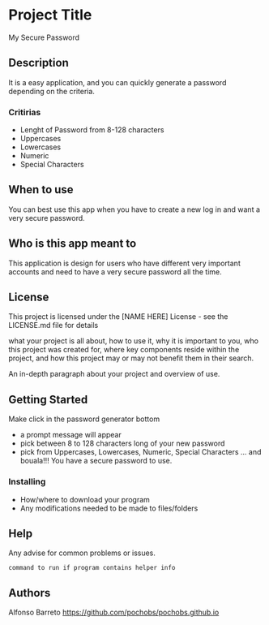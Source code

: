 # Project Title

My Secure Password

## Description
It is a easy application, and you can quickly generate a password depending on the criteria.

### Critirias
- Lenght of Password from 8-128 characters
- Uppercases
- Lowercases
- Numeric
- Special Characters

## When to use
 
 You can best use this app when you have to create a new log in and want a very secure password.

 ## Who is this app meant to
 This application is design for users who have different very important accounts and need to have a very secure password all the time.

 ## License

This project is licensed under the [NAME HERE] License - see the LICENSE.md file for details



what your project is all about,
how to use it,
why it is important to you,
who this project was created for,
where key components reside within the project, and
how this project may or may not benefit them in their search.

An in-depth paragraph about your project and overview of use.

## Getting Started
Make click in the password generator bottom
 - a prompt message will appear
 - pick between 8 to 128 characters long of your new password
 - pick from Uppercases, Lowercases, Numeric, Special Characters
 ... and bouala!!! You have a secure password to use.



### Installing

* How/where to download your program
* Any modifications needed to be made to files/folders



## Help

Any advise for common problems or issues.
```
command to run if program contains helper info
```

## Authors

Alfonso Barreto https://github.com/pochobs/pochobs.github.io

